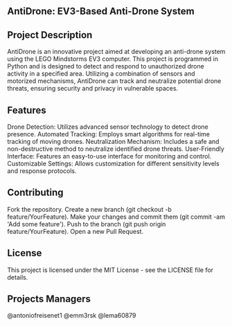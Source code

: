 ## AntiDrone: EV3-Based Anti-Drone System

## Project Description

AntiDrone is an innovative project aimed at developing an anti-drone system using the LEGO Mindstorms EV3 computer. This project is programmed in Python and is designed to detect and respond to unauthorized drone activity in a specified area. Utilizing a combination of sensors and motorized mechanisms, AntiDrone can track and neutralize potential drone threats, ensuring security and privacy in vulnerable spaces.

## Features

Drone Detection: Utilizes advanced sensor technology to detect drone presence.
Automated Tracking: Employs smart algorithms for real-time tracking of moving drones.
Neutralization Mechanism: Includes a safe and non-destructive method to neutralize identified drone threats.
User-Friendly Interface: Features an easy-to-use interface for monitoring and control.
Customizable Settings: Allows customization for different sensitivity levels and response protocols.

## Contributing

Fork the repository.
Create a new branch (git checkout -b feature/YourFeature).
Make your changes and commit them (git commit -am 'Add some feature').
Push to the branch (git push origin feature/YourFeature).
Open a new Pull Request.

## License

This project is licensed under the MIT License - see the LICENSE file for details.

## Projects Managers

@antoniofreisenet1
@emm3rsk
@lema60879
